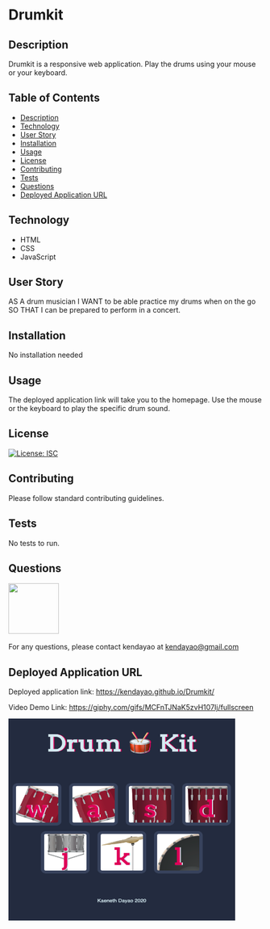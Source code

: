# Drumkit

## Description

Drumkit is a responsive web application. Play the drums using your mouse or your keyboard. 

## Table of Contents

* [Description](#description)
* [Technology](#technology)
* [User Story](#user-story)
* [Installation](#installation)
* [Usage](#usage)
* [License](#license)
* [Contributing](#contributing)
* [Tests](#tests)
* [Questions](#questions)
* [Deployed Application URL](#deployed-application-URL)

## Technology

- HTML
- CSS
- JavaScript

## User Story

AS A drum musician
I WANT to be able practice my drums when on the go
SO THAT I can be prepared to perform in a concert.


## Installation

No installation needed

## Usage

The deployed application link will take you to the homepage. Use the mouse or the keyboard to play the specific drum sound.


## License


[![License: ISC](https://img.shields.io/badge/License-ISC-blue.svg)](https://opensource.org/licenses/ISC)


## Contributing


Please follow standard contributing guidelines.


## Tests


No tests to run.


## Questions

<img src="https://avatars3.githubusercontent.com/u/62568395?v=4" width="100" height="100">

For any questions, please contact kendayao at kendayao@gmail.com

## Deployed Application URL

Deployed application link:  https://kendayao.github.io/Drumkit/

Video Demo Link: https://giphy.com/gifs/MCFnTJNaK5zvH107Ij/fullscreen

<img src="images/drumkit.png" width="450" height="400">